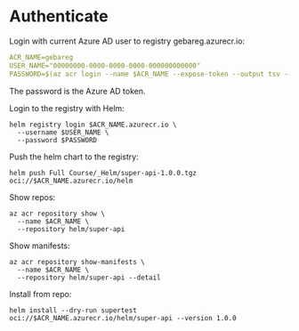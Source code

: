 # Authenticate

Login with current Azure AD user to registry gebareg.azurecr.io:

```yaml
ACR_NAME=gebareg
USER_NAME="00000000-0000-0000-0000-000000000000"
PASSWORD=$(az acr login --name $ACR_NAME --expose-token --output tsv --query accessToken)
```

The password is the Azure AD token.

Login to the registry with Helm:

```
helm registry login $ACR_NAME.azurecr.io \
  --username $USER_NAME \
  --password $PASSWORD
```

Push the helm chart to the registry:

```
helm push Full Course/_Helm/super-api-1.0.0.tgz oci://$ACR_NAME.azurecr.io/helm
```

Show repos:

```
az acr repository show \
  --name $ACR_NAME \
  --repository helm/super-api
```

Show manifests:

```
az acr repository show-manifests \
  --name $ACR_NAME \
  --repository helm/super-api --detail
```

Install from repo:

```
helm install --dry-run supertest oci://$ACR_NAME.azurecr.io/helm/super-api --version 1.0.0
```